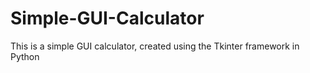 # Simple-GUI-Calculator
This is a simple GUI calculator, created using the Tkinter framework in Python

